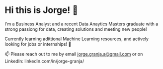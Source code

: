 <h1>Hi this is Jorge! 👋</h1>

I'm a Business Analyst and a recent Data Anaytics Masters graduate with 
a strong passiong for data, creating solutions and meeting new people!

Currently learning adittional Machine Learning resources, 
and actively looking for jobs or internships! 🌱 

📫 Please reach out to me by email jorge.granja.a@gmail.com
   or on LinkedIn: linkedin.com/in/jorge-granja/


<!---
jorgegranja/jorgegranja is a ✨ special ✨ repository because its `README.md` (this file) appears on your GitHub profile.
You can click the Preview link to take a look at your changes.
--->
